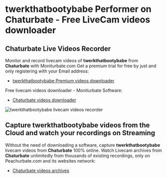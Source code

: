# twerkthatbootybabe Performer on Chaturbate - Free LiveCam videos downloader

## Chaturbate Live Videos Recorder

Monitor and record livecam videos of **twerkthatbootybabe** from **Chaturbate** with Moniturbate.com
Get a premium trial for free by just and only registering with your Email address:
* [twerkthatbootybabe Premium videos downloader](https://moniturbate.com/request-demo-licence-key.html)

Free livecam videos downloader - Moniturbate Software:
* [Chaturbate videos downloader](https://moniturbate.com/moniturbate-download-software.html)

![twerkthatbootybabe livecam videos recorder](https://peachurnet.com/templates/moniturbate-software.png)


## Capture twerkthatbootybabe videos from the Cloud and watch your recordings on Streaming

Without the need of downloading a software, capture **twerkthatbootybabe** livecam videos from **Chaturbate** 100% online.
Watch Livecam archives from **Chaturbate** unlimitedly from thousands of existing recordings, only on Peachurbate.com and its websites network:
* [Chaturbate videos archives](https://peachurnet.com/)